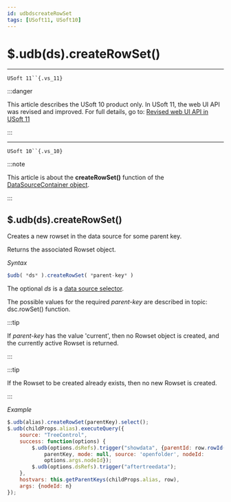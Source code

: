```yaml
---
id: udbdscreateRowSet
tags: [USoft11, USoft10]
---
```

# $.udb(ds).createRowSet()



----

`USoft 11``{.vs_11}`


:::danger

This article describes the USoft 10 product only.
In USoft 11, the web UI API was revised and improved. For full details, go to:
[Revised web UI API in USoft 11](/Web_and_app_UIs/UDB_udb/Revised_web_UI_API_in_USoft_11.md)

:::

----

`USoft 10``{.vs_10}`


:::note

This article is about the **createRowSet()** function of the [DataSourceContainer object](/Web_and_app_UIs/UDB_DataSourceContainer).

:::

## **$.udb(ds).createRowSet()**

Creates a new rowset in the data source for some parent key.

Returns the associated Rowset object.

*Syntax*

```js
$udb( *ds* ).createRowSet( *parent-key* )
```

The optional *ds* is a [data source selector](/Web_and_app_UIs/UDB_DataSourceMetaContainer/UDB_DataSourceMetaContainer_object.md).

The possible values for the required *parent-key* are described in topic: dsc.rowSet() function.


:::tip

If *parent-key* has the value 'current', then no Rowset object is created, and the currently active Rowset is returned.

:::


:::tip

If the Rowset to be created already exists, then no new Rowset is created.

:::

*Example*

```js
$.udb(alias).createRowSet(parentKey).select();
$.udb(childProps.alias).executeQuery({
    source: "TreeControl",
    success: function(options) {
        $.udb(options.dsRefs).trigger("showdata", {parentId: row.rowId(), pKeys:
            parentKey, mode: null, source: 'openfolder', nodeId:
            options.args.nodeId});
        $.udb(options.dsRefs).trigger("aftertreedata");
    },
    hostvars: this.getParentKeys(childProps.alias, row),
    args: {nodeId: n}
});
```

 